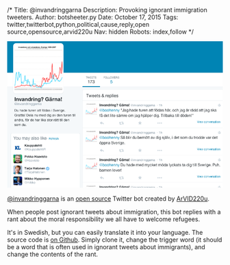 /*
Title: @invandringgarna
Description: Provoking ignorant immigration tweeters.
Author: botsheeter.py
Date: October 17, 2015
Tags: twitter,twitterbot,python,political,cause,reply,open source,opensource,arvid220u
Nav: hidden
Robots: index,follow
*/

[![](/content/bots/twitterbots/images/invandringgarna.png)](http://twitter.com/invandringgarna)

[@invandringgarna](http://twitter.com/invandringgarna) is an [open source](https://github.com/ArVID220u/invandringsbot) Twitter bot created by [ArVID220u](https://twitter.com/http://twitter.com/arvid220u). 

When people post ignorant tweets about immigration, this bot replies with a rant about the moral responsibility we all have to welcome refugees.

It's in Swedish, but you can easily translate it into your language. The source code is [on Github](https://github.com/ArVID220u/invandringsbot). Simply clone it, change the trigger word (it should be a word that is often used in ignorant tweets about immigrants), and change the contents of the rant.
